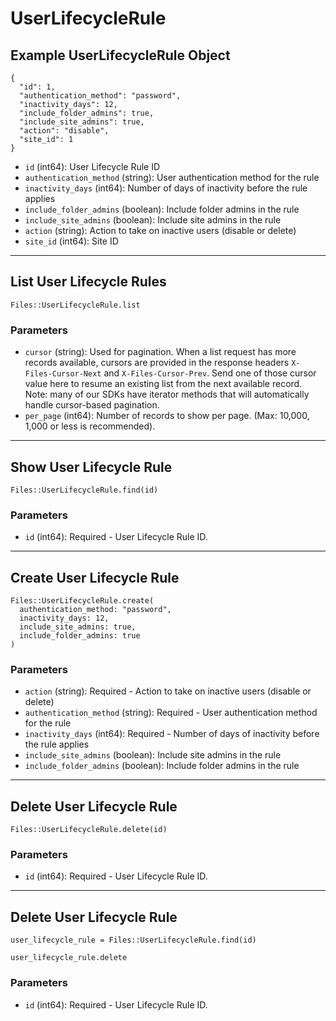 # UserLifecycleRule

## Example UserLifecycleRule Object

```
{
  "id": 1,
  "authentication_method": "password",
  "inactivity_days": 12,
  "include_folder_admins": true,
  "include_site_admins": true,
  "action": "disable",
  "site_id": 1
}
```

* `id` (int64): User Lifecycle Rule ID
* `authentication_method` (string): User authentication method for the rule
* `inactivity_days` (int64): Number of days of inactivity before the rule applies
* `include_folder_admins` (boolean): Include folder admins in the rule
* `include_site_admins` (boolean): Include site admins in the rule
* `action` (string): Action to take on inactive users (disable or delete)
* `site_id` (int64): Site ID


---

## List User Lifecycle Rules

```
Files::UserLifecycleRule.list
```

### Parameters

* `cursor` (string): Used for pagination.  When a list request has more records available, cursors are provided in the response headers `X-Files-Cursor-Next` and `X-Files-Cursor-Prev`.  Send one of those cursor value here to resume an existing list from the next available record.  Note: many of our SDKs have iterator methods that will automatically handle cursor-based pagination.
* `per_page` (int64): Number of records to show per page.  (Max: 10,000, 1,000 or less is recommended).


---

## Show User Lifecycle Rule

```
Files::UserLifecycleRule.find(id)
```

### Parameters

* `id` (int64): Required - User Lifecycle Rule ID.


---

## Create User Lifecycle Rule

```
Files::UserLifecycleRule.create(
  authentication_method: "password", 
  inactivity_days: 12, 
  include_site_admins: true, 
  include_folder_admins: true
)
```

### Parameters

* `action` (string): Required - Action to take on inactive users (disable or delete)
* `authentication_method` (string): Required - User authentication method for the rule
* `inactivity_days` (int64): Required - Number of days of inactivity before the rule applies
* `include_site_admins` (boolean): Include site admins in the rule
* `include_folder_admins` (boolean): Include folder admins in the rule


---

## Delete User Lifecycle Rule

```
Files::UserLifecycleRule.delete(id)
```

### Parameters

* `id` (int64): Required - User Lifecycle Rule ID.


---

## Delete User Lifecycle Rule

```
user_lifecycle_rule = Files::UserLifecycleRule.find(id)

user_lifecycle_rule.delete
```

### Parameters

* `id` (int64): Required - User Lifecycle Rule ID.
